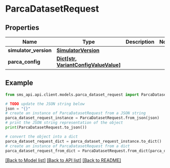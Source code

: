 # ParcaDatasetRequest

## Properties

| Name                  | Type                                                                 | Description | Notes |
| --------------------- | -------------------------------------------------------------------- | ----------- | ----- |
| **simulator_version** | [**SimulatorVersion**](SimulatorVersion.md)                          |             |
| **parca_config**      | [**Dict[str, VariantConfigValueValue]**](VariantConfigValueValue.md) |             |

## Example

```python
from sms_api.api.client.models.parca_dataset_request import ParcaDatasetRequest

# TODO update the JSON string below
json = "{}"
# create an instance of ParcaDatasetRequest from a JSON string
parca_dataset_request_instance = ParcaDatasetRequest.from_json(json)
# print the JSON string representation of the object
print(ParcaDatasetRequest.to_json())

# convert the object into a dict
parca_dataset_request_dict = parca_dataset_request_instance.to_dict()
# create an instance of ParcaDatasetRequest from a dict
parca_dataset_request_from_dict = ParcaDatasetRequest.from_dict(parca_dataset_request_dict)
```

[[Back to Model list]](../README.md#documentation-for-models) [[Back to API list]](../README.md#documentation-for-api-endpoints) [[Back to README]](../README.md)
